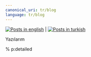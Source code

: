 ```yaml
---
canonical_uri: tr/blog
language: tr/blog
---
```


[![Posts in english](https://emoji.dutl.uk/png/32x32/🇬🇧.png)](blog) | [![Posts in turkish](https://emoji.dutl.uk/png/32x32/🇹🇷.png)](tr/blog)

Yazılarım

% p:detailed
